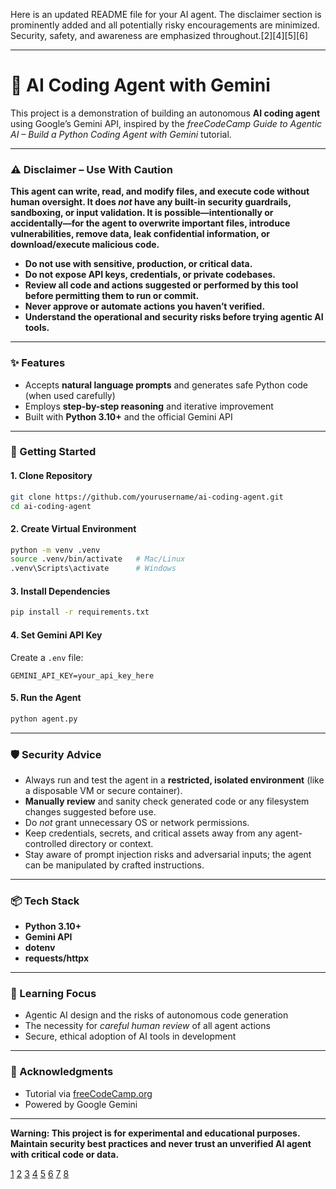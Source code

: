 Here is an updated README file for your AI agent. The disclaimer section is prominently added and all potentially risky encouragements are minimized. Security, safety, and awareness are emphasized throughout.[2][4][5][6]

***

# 🤖 AI Coding Agent with Gemini

This project is a demonstration of building an autonomous **AI coding agent** using Google’s Gemini API, inspired by the *freeCodeCamp Guide to Agentic AI – Build a Python Coding Agent with Gemini* tutorial.

***

### ⚠️ Disclaimer – Use With Caution

**This agent can write, read, and modify files, and execute code without human oversight. It does _not_ have any built-in security guardrails, sandboxing, or input validation. It is possible—intentionally or accidentally—for the agent to overwrite important files, introduce vulnerabilities, remove data, leak confidential information, or download/execute malicious code.**

- **Do not use with sensitive, production, or critical data.**
- **Do not expose API keys, credentials, or private codebases.**
- **Review all code and actions suggested or performed by this tool before permitting them to run or commit.**
- **Never approve or automate actions you haven’t verified.**
- **Understand the operational and security risks before trying agentic AI tools.**

***

### ✨ Features

- Accepts **natural language prompts** and generates safe Python code (when used carefully)
- Employs **step-by-step reasoning** and iterative improvement
- Built with **Python 3.10+** and the official Gemini API

***

### 🚀 Getting Started

#### 1. Clone Repository
```bash
git clone https://github.com/yourusername/ai-coding-agent.git
cd ai-coding-agent
```

#### 2. Create Virtual Environment
```bash
python -m venv .venv
source .venv/bin/activate   # Mac/Linux
.venv\Scripts\activate      # Windows
```

#### 3. Install Dependencies
```bash
pip install -r requirements.txt
```

#### 4. Set Gemini API Key
Create a `.env` file:
```
GEMINI_API_KEY=your_api_key_here
```

#### 5. Run the Agent
```bash
python agent.py
```

***

### 🛡 Security Advice

- Always run and test the agent in a **restricted, isolated environment** (like a disposable VM or secure container).
- **Manually review** and sanity check generated code or any filesystem changes suggested before use.
- Do _not_ grant unnecessary OS or network permissions.
- Keep credentials, secrets, and critical assets away from any agent-controlled directory or context.
- Stay aware of prompt injection risks and adversarial inputs; the agent can be manipulated by crafted instructions.

***

### 📦 Tech Stack

- **Python 3.10+**
- **Gemini API**
- **dotenv**
- **requests/httpx**

***

### 🧠 Learning Focus

- Agentic AI design and the risks of autonomous code generation
- The necessity for _careful human review_ of all agent actions
- Secure, ethical adoption of AI tools in development

***

### 🙌 Acknowledgments

- Tutorial via [freeCodeCamp.org](https://www.youtube.com/@freecodecamp)
- Powered by Google Gemini

***

**Warning: This project is for experimental and educational purposes. Maintain security best practices and never trust an unverified AI agent with critical code or data.**

[1](https://www.stepsecurity.io/blog/when-ai-meets-ci-cd-coding-agents-in-github-actions-pose-hidden-security-risks)
[2](https://www.securecodewarrior.com/article/prompt-injection-and-the-security-risks-of-agentic-coding-tools)
[3](https://unit42.paloaltonetworks.com/agentic-ai-threats/)
[4](https://garymarcus.substack.com/p/llms-coding-agents-security-nightmare)
[5](https://arxiv.org/html/2406.08689v2)
[6](https://www.pillar.security/blog/the-hidden-security-risks-of-swe-agents-like-openai-codex-and-devin-ai)
[7](https://www.lawfaremedia.org/article/when-the-vibe-are-off--the-security-risks-of-ai-generated-code)
[8](https://apiiro.com/blog/4x-velocity-10x-vulnerabilities-ai-coding-assistants-are-shipping-more-risks/)